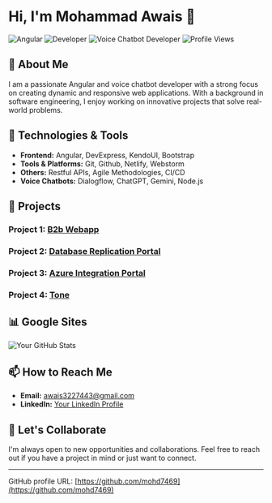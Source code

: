 # Hi, I'm Mohammad Awais 👋

![Angular](https://img.shields.io/badge/Angular-v18-red)
![Developer](https://img.shields.io/badge/Developer-Angular-blue)
![Voice Chatbot Developer](https://img.shields.io/badge/Voice%20Chatbot%20Developer-green)
![Profile Views](https://komarev.com/ghpvc/?username=your-username&color=brightgreen)

## 🚀 About Me

I am a passionate Angular and voice chatbot developer with a strong focus on creating dynamic and responsive web applications. With a background in software engineering, I enjoy working on innovative projects that solve real-world problems.

## 🔧 Technologies & Tools

- **Frontend:** Angular, DevExpress, KendoUI, Bootstrap
- **Tools & Platforms:** Git, Github, Netlify, Webstorm
- **Others:** Restful APIs, Agile Methodologies, CI/CD
- **Voice Chatbots:** Dialogflow, ChatGPT, Gemini, Node.js

## 📝 Projects

### Project 1: [B2b Webapp](https://www.upwork.com/freelancers/~01a416a5e17daab2b5?p=1795772385609863168)
### Project 2: [Database Replication Portal](https://www.upwork.com/freelancers/~01a416a5e17daab2b5?p=1795769995342548992)
### Project 3: [Azure Integration Portal](https://www.upwork.com/freelancers/~01a416a5e17daab2b5?p=1795767563821686784)
### Project 4: [Tone](https://www.upwork.com/freelancers/~01a416a5e17daab2b5?p=1168494294115094528)

## 📊 Google Sites

![Your GitHub Stats](https://github-readme-stats.vercel.app/api?username=your-username&show_icons=true&theme=radical)

## 📫 How to Reach Me

- **Email:** [awais3227443@gmail.com](mailto:awais3227443@gmail.com)
- **LinkedIn:** [Your LinkedIn Profile](https://linkedin.com/in/your-profile)

## 🤝 Let's Collaborate

I'm always open to new opportunities and collaborations. Feel free to reach out if you have a project in mind or just want to connect.

---

GitHub profile URL: [https://github.com/mohd7469](https://github.com/mohd7469)
